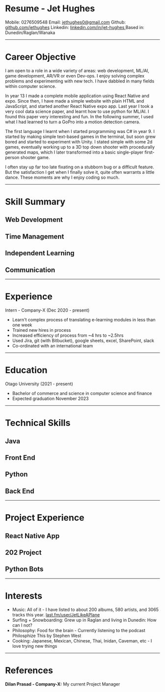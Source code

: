 # Resume - Jet Hughes

Mobile: 0276509548
Email: jethughes0@gmail.com
Github: [github.com/jethughes](https://github.com/JetHughes)
Linkedin: [linkedin.com/in/jet-hughes ](https://www.linkedin.com/in/jet-hughes)
Based in: Dunedin/Raglan/Wanaka

<hr>

# Career Objective
I am open to a role in a wide variety of areas: web development, ML/AI, game development, AR/VR or even Dev-ops. I enjoy solving complex problems and experimenting with new tech. I have dabbled in many fields within computer science.

In year 13 I made a complete mobile application using React Native and expo. Since then, I have made a simple website with plain HTML and JavaScript, and started another React Native expo app. Last year I took a very cool data science paper, and learnt how to use python for ML/AI. I found this paper very interesting and fun. In the following summer, I used what I had learned to turn a GoPro into a motion detection camera.

The first language I learnt when I started programming was C# in year 9. I started by making simple text-based games in the terminal, but soon grew bored and started to experiment with Unity. I stated simple with some 2d games, eventually working up to a 3D top down shooter with procedurally generated maps, which I later transformed into a basic single-player first-person shooter game. 

I often stay up far too late fixating on a stubborn bug or a difficult feature. But the satisfaction I get when I finally solve it, quite often warrants a little dance. These moments are why I enjoy coding so much.

<hr>

# Skill Summary
## Web Development
## Time Management
## Independent Learning
## Communication

<hr>

# Experience
Intern - Company-X (Dec 2020 - present)
- Learn't complex process of translating e-learning modules in less than one week
- Trained new hires in process
- Increased efficiency of process from ~4 hrs to ~2.5hrs
- Used Jira, git (with Bitbucket), google sheets, excel, SharePoint, slack
- Co-ordinated with an international team

<hr>

# Education
Otago University (2021 - present)
- Bachelor of commerce and science in computer science and finance
- Expected graduation November 2023

<hr>

# Technical Skills
## Java
## Front End
## Python
## Back End

<hr>

# Project Experience
## React Native App
## 202 Project
## Python Bots

<hr>

# Interests
- Music: All of it - I have listed to about 200 albums, 580 artists, and 3065 tracks this year. [last.fm/user/JetLikeAPlane](https://www.last.fm/user/JetLikeAPlane)
- Surfing + Snowboarding: Grew up in Raglan and living in Dunedin: How can I not?
- Philosophy: Food for the brain - Currently listening to the podcast Philosphize This by Stephen West
- Cooking: Japanese, Mexican, Chinese, Thai, Inidan, Caveman, etc - I love trying new things

<hr>

# References
**Dilan Prasad - Company-X:** My current Project Manager